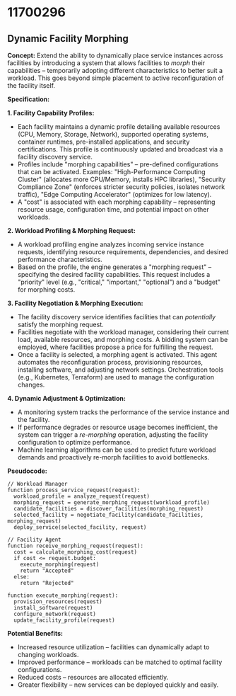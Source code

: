 # 11700296

## Dynamic Facility Morphing

**Concept:** Extend the ability to dynamically place service instances across facilities by introducing a system that allows facilities to *morph* their capabilities – temporarily adopting different characteristics to better suit a workload. This goes beyond simple placement to active reconfiguration of the facility itself.

**Specification:**

**1. Facility Capability Profiles:**

*   Each facility maintains a dynamic profile detailing available resources (CPU, Memory, Storage, Network), supported operating systems, container runtimes, pre-installed applications, and security certifications. This profile is continuously updated and broadcast via a facility discovery service.
*   Profiles include "morphing capabilities" – pre-defined configurations that can be activated.  Examples: "High-Performance Computing Cluster" (allocates more CPU/Memory, installs HPC libraries), "Security Compliance Zone" (enforces stricter security policies, isolates network traffic), "Edge Computing Accelerator" (optimizes for low latency).
*   A "cost" is associated with each morphing capability – representing resource usage, configuration time, and potential impact on other workloads.

**2. Workload Profiling & Morphing Request:**

*   A workload profiling engine analyzes incoming service instance requests, identifying resource requirements, dependencies, and desired performance characteristics.
*   Based on the profile, the engine generates a "morphing request" – specifying the desired facility capabilities.  This request includes a "priority" level (e.g., "critical," "important," "optional") and a "budget" for morphing costs.

**3. Facility Negotiation & Morphing Execution:**

*   The facility discovery service identifies facilities that can *potentially* satisfy the morphing request.
*   Facilities negotiate with the workload manager, considering their current load, available resources, and morphing costs.  A bidding system can be employed, where facilities propose a price for fulfilling the request.
*   Once a facility is selected, a morphing agent is activated. This agent automates the reconfiguration process, provisioning resources, installing software, and adjusting network settings.  Orchestration tools (e.g., Kubernetes, Terraform) are used to manage the configuration changes.

**4. Dynamic Adjustment & Optimization:**

*   A monitoring system tracks the performance of the service instance and the facility.
*   If performance degrades or resource usage becomes inefficient, the system can trigger a *re-morphing* operation, adjusting the facility configuration to optimize performance.
*   Machine learning algorithms can be used to predict future workload demands and proactively re-morph facilities to avoid bottlenecks.

**Pseudocode:**

```
// Workload Manager
function process_service_request(request):
  workload_profile = analyze_request(request)
  morphing_request = generate_morphing_request(workload_profile)
  candidate_facilities = discover_facilities(morphing_request)
  selected_facility = negotiate_facility(candidate_facilities, morphing_request)
  deploy_service(selected_facility, request)

// Facility Agent
function receive_morphing_request(request):
  cost = calculate_morphing_cost(request)
  if cost <= request.budget:
    execute_morphing(request)
    return "Accepted"
  else:
    return "Rejected"

function execute_morphing(request):
  provision_resources(request)
  install_software(request)
  configure_network(request)
  update_facility_profile(request)
```

**Potential Benefits:**

*   Increased resource utilization – facilities can dynamically adapt to changing workloads.
*   Improved performance – workloads can be matched to optimal facility configurations.
*   Reduced costs – resources are allocated efficiently.
*   Greater flexibility – new services can be deployed quickly and easily.